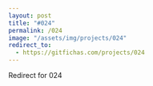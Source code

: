 ```yaml
---
layout: post
title: "#024"
permalink: /024
image: "/assets/img/projects/024"
redirect_to:
  - https://gitfichas.com/projects/024
---
```


Redirect for 024